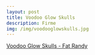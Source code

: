 ```yaml
---
layout: post
title: Voodoo Glow Skulls 
description: Firme
img: /img/voodooglowskulls.jpg
---
```

[Voodoo Glow Skulls - Fat Randy](https://www.youtube.com/watch?v=iClCEKqMbGc)